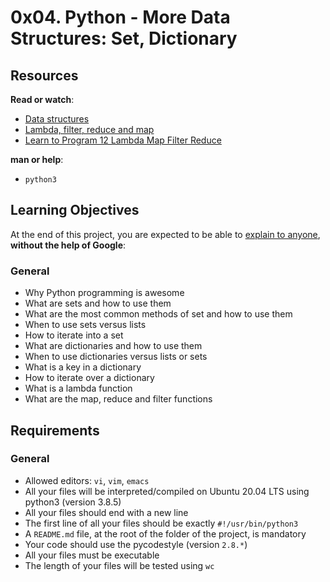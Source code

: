 0x04. Python - More Data Structures: Set, Dictionary
====================================================

Resources
---------

**Read or watch**:

*   [Data structures](/rltoken/GmgoSUtBbHBW8suWkws51g "Data structures")
*   [Lambda, filter, reduce and map](/rltoken/53f4kKVT0-jyzrJstOSJWg "Lambda, filter, reduce and map")
*   [Learn to Program 12 Lambda Map Filter Reduce](/rltoken/v9eyFryhkYmxDI13iTx2VA "Learn to Program 12 Lambda Map Filter Reduce")

**man or help**:

*   `python3`

Learning Objectives
-------------------

At the end of this project, you are expected to be able to [explain to anyone](/rltoken/nbatZmfQyeB03w9ipyFhSw "explain to anyone"), **without the help of Google**:

### General

*   Why Python programming is awesome
*   What are sets and how to use them
*   What are the most common methods of set and how to use them
*   When to use sets versus lists
*   How to iterate into a set
*   What are dictionaries and how to use them
*   When to use dictionaries versus lists or sets
*   What is a key in a dictionary
*   How to iterate over a dictionary
*   What is a lambda function
*   What are the map, reduce and filter functions

Requirements
------------

### General

*   Allowed editors: `vi`, `vim`, `emacs`
*   All your files will be interpreted/compiled on Ubuntu 20.04 LTS using python3 (version 3.8.5)
*   All your files should end with a new line
*   The first line of all your files should be exactly `#!/usr/bin/python3`
*   A `README.md` file, at the root of the folder of the project, is mandatory
*   Your code should use the pycodestyle (version `2.8.*`)
*   All your files must be executable
*   The length of your files will be tested using `wc`
